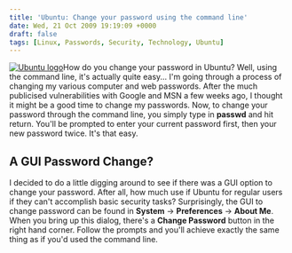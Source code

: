 ```yaml
---
title: 'Ubuntu: Change your password using the command line'
date: Wed, 21 Oct 2009 19:19:09 +0000
draft: false
tags: [Linux, Passwords, Security, Technology, Ubuntu]
---
```


[![Ubuntu logo](http://gerard.interwebworld.co.uk/files/2011/02/ubuntu-logo.jpg)](http://gerard.interwebworld.co.uk/files/2011/02/ubuntu-logo.jpg)How do you change your password in Ubuntu? Well, using the command line, it's actually quite easy... I'm going through a process of changing my various computer and web passwords. After the much publicised vulnerabilities with Google and MSN a few weeks ago, I thought it might be a good time to change my passwords. Now, to change your password through the command line, you simply type in **passwd** and hit return. You'll be prompted to enter your current password first, then your new password twice. It's that easy.

A GUI Password Change?
----------------------

I decided to do a little digging around to see if there was a GUI option to change your password. After all, how much use if Ubuntu for regular users if they can't accomplish basic security tasks? Surprisingly, the GUI to change password can be found in **System** -\> **Preferences** -\> **About Me**. When you bring up this dialog, there's a **Change Password** button in the right hand corner. Follow the prompts and you'll achieve exactly the same thing as if you'd used the command line.